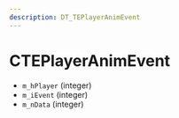 ```yaml
---
description: DT_TEPlayerAnimEvent
---
```


# CTEPlayerAnimEvent


* `m_hPlayer` (integer)
* `m_iEvent` (integer)
* `m_nData` (integer)